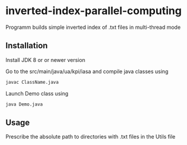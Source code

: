 # inverted-index-parallel-computing

Programm builds simple inverted index of .txt files in multi-thread mode

## Installation

Install JDK 8 or or newer version

Go to the src/main/java/ua/kpi/iasa and compile java classes using
```bash
javac ClassName.java
```

Launch Demo class using
```bash
java Demo.java
```
## Usage

Prescribe the absolute path to directories with .txt files in the Utils file
